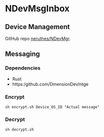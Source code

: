 # NDevMsgInbox

## Device Management

GitHub repo [neruthes/NDevMgr](https://github.com/neruthes/NDevMgr).

## Messaging

### Dependencies

- Rust
- https:/github.com/DmensionDev/ntge

### Encrypt

```
sh encrypt.sh Device_OS_ID "Actual message"
```

### Decrypt

```
sh decrypt.sh
```

